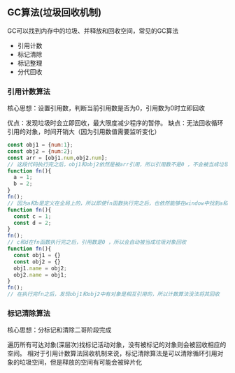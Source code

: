 ## GC算法(垃圾回收机制)

GC可以找到内存中的垃圾、并释放和回收空间，常见的GC算法

- 引用计数
- 标记清除
- 标记整理
- 分代回收

### 引用计数算法

核心思想：设置引用数，判断当前引用数是否为0，引用数为0时立即回收

优点：发现垃圾时会立即回收，最大限度减少程序的暂停。
缺点：无法回收循环引用的对象，时间开销大（因为引用数值需要监听变化）

```javascript
const obj1 = {num:1};
const obj2 = {num:2};
const arr = [obj1.num,obj2.num];
// 这段代码执行完之后，obj1和obj2依然是被arr引用，所以引用数不是0 ，不会被当成垃圾对象回收
function fn(){
  a = 1;
  b = 2;
}
fn();
// 因为a和b是定义在全局上的，所以即使fn函数执行完之后，也依然能够在window中找到a和b，所以引用数不是0，就不会当成垃圾对象回收
function fn(){
  const c = 1;
  const d = 2;
}
fn();
// c和d在fn函数执行完之后，引用数是0 ，所以会自动被当成垃圾对象回收
function fn(){
  const obj1 = {}
  const obj2 = {}
  obj1.name = obj2;
  obj2.name = obj1;
}
fn();
// 在执行完fn之后，发现obj1和obj2中有对象是相互引用的，所以计数算法没法将其回收
```

### 标记清除算法

核心思想：分标记和清除二哥阶段完成

遍历所有可达对象(深层次)找标记活动对象，没有被标记的对象则会被回收相应的空间。
相对于引用计数算法回收机制来说，标记清除算法是可以清除循环引用对象的垃圾空间，但是释放的空间有可能会被碎片化